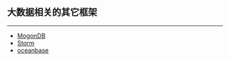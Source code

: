 ## 大数据相关的其它框架
----


* [MogonDB](MogonDB.md)
* [Storm](Storm.md)
* [oceanbase](https://github.com/alibaba/oceanbase/tree/master/oceanbase_0.4)
